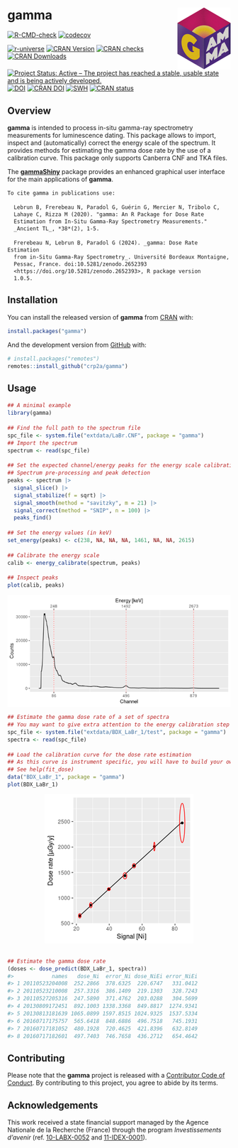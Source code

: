 
<!-- README.md is generated from README.Rmd. Please edit that file -->

# gamma <img width=120px src="man/figures/logo.png" align="right" />

<!-- badges: start -->

[![R-CMD-check](https://github.com/crp2a/gamma/actions/workflows/R-CMD-check.yaml/badge.svg)](https://github.com/crp2a/gamma/actions/workflows/R-CMD-check.yaml)
[![codecov](https://codecov.io/gh/crp2a/gamma/branch/master/graph/badge.svg)](https://app.codecov.io/gh/crp2a/gamma)

<a href="https://crp2a.r-universe.dev" class="pkgdown-devel"><img
src="https://crp2a.r-universe.dev/badges/gamma" alt="r-universe" /></a>
<a href="https://cran.r-project.org/package=gamma"
class="pkgdown-release"><img
src="http://www.r-pkg.org/badges/version/gamma"
alt="CRAN Version" /></a>
<a href="https://cran.r-project.org/web/checks/check_results_gamma.html"
class="pkgdown-release"><img
src="https://badges.cranchecks.info/worst/gamma.svg"
alt="CRAN checks" /></a>
<a href="https://cran.r-project.org/package=gamma"
class="pkgdown-release"><img
src="http://cranlogs.r-pkg.org/badges/gamma" alt="CRAN Downloads" /></a>
[![Project Status: Active – The project has reached a stable, usable
state and is being actively
developed.](https://www.repostatus.org/badges/latest/active.svg)](https://www.repostatus.org/#active)
[![DOI](https://zenodo.org/badge/DOI/10.5281/zenodo.2652393.svg)](https://doi.org/10.5281/zenodo.2652393)
[![CRAN DOI](https://img.shields.io/badge/DOI-10.32614/CRAN.package.gamma-1f57b6?style=flat&link=https://doi.org/10.32614/CRAN.package.gamma)](https://doi.org/10.32614/CRAN.package.gamma)
[![SWH](https://archive.softwareheritage.org/badge/swh:1:dir:459ecf47c4c0bb768732bd56c5c245ddab0d33f9/)](https://archive.softwareheritage.org/swh:1:dir:459ecf47c4c0bb768732bd56c5c245ddab0d33f9;origin=https://github.com/crp2a/gamma;visit=swh:1:snp:10e6be6e5cbe735b58c45abbcbabf20b93019e9c;anchor=swh:1:rev:1b3baf8821267ed656d780ae154d347769141d0c/)
[![CRAN
status](https://www.r-pkg.org/badges/version/gamma)](https://CRAN.R-project.org/package=gamma)
<!-- badges: end -->

## Overview

**gamma** is intended to process in-situ gamma-ray spectrometry
measurements for luminescence dating. This package allows to import,
inspect and (automatically) correct the energy scale of the spectrum. It
provides methods for estimating the gamma dose rate by the use of a
calibration curve. This package only supports Canberra CNF and TKA
files.

The [**gammaShiny**](https://github.com/crp2a/gammaShiny) package
provides an enhanced graphical user interface for the main applications
of **gamma**.

    To cite gamma in publications use:

      Lebrun B, Frerebeau N, Paradol G, Guérin G, Mercier N, Tribolo C,
      Lahaye C, Rizza M (2020). "gamma: An R Package for Dose Rate
      Estimation from In-Situ Gamma-Ray Spectrometry Measurements."
      _Ancient TL_, *38*(2), 1-5.

      Frerebeau N, Lebrun B, Paradol G (2024). _gamma: Dose Rate Estimation
      from in-Situ Gamma-Ray Spectrometry_. Université Bordeaux Montaigne,
      Pessac, France. doi:10.5281/zenodo.2652393
      <https://doi.org/10.5281/zenodo.2652393>, R package version
      1.0.5.

## Installation

You can install the released version of **gamma** from
[CRAN](https://CRAN.R-project.org) with:

``` r
install.packages("gamma")
```

And the development version from [GitHub](https://github.com/) with:

``` r
# install.packages("remotes")
remotes::install_github("crp2a/gamma")
```

## Usage

``` r
## A minimal example
library(gamma)

## Find the full path to the spectrum file
spc_file <- system.file("extdata/LaBr.CNF", package = "gamma")
## Import the spectrum
spectrum <- read(spc_file)

## Set the expected channel/energy peaks for the energy scale calibration
## Spectrum pre-processing and peak detection
peaks <- spectrum |>
  signal_slice() |>
  signal_stabilize(f = sqrt) |>
  signal_smooth(method = "savitzky", m = 21) |>
  signal_correct(method = "SNIP", n = 100) |>
  peaks_find()

## Set the energy values (in keV)
set_energy(peaks) <- c(238, NA, NA, NA, 1461, NA, NA, 2615)

## Calibrate the energy scale
calib <- energy_calibrate(spectrum, peaks)

## Inspect peaks
plot(calib, peaks)
```

<img src="man/figures/README-usage-1.png" style="display: block; margin: auto;" />

``` r
## Estimate the gamma dose rate of a set of spectra
## You may want to give extra attention to the energy calibration step
spc_file <- system.file("extdata/BDX_LaBr_1/test", package = "gamma")
spectra <- read(spc_file)

## Load the calibration curve for the dose rate estimation
## As this curve is instrument specific, you will have to build your own
## See help(fit_dose)
data("BDX_LaBr_1", package = "gamma")
plot(BDX_LaBr_1)
```

<img src="man/figures/README-calib-1.png" style="display: block; margin: auto;" />

``` r

## Estimate the gamma dose rate
(doses <- dose_predict(BDX_LaBr_1, spectra))
#>            names   dose_Ni  error_Ni dose_NiEi error_NiEi
#> 1 20110523204008  252.2866  378.6325  220.6747   331.0412
#> 2 20110523210008  257.3316  386.1409  219.1303   328.7243
#> 3 20110527205316  247.5890  371.4762  203.0288   304.5699
#> 4 20130809172451  892.1003 1338.3368  849.8817  1274.9341
#> 5 20130813181639 1065.0899 1597.8515 1024.9325  1537.5334
#> 6 20160717175757  565.6418  848.6886  496.7518   745.1931
#> 7 20160717181052  480.1928  720.4625  421.8396   632.8149
#> 8 20160717182601  497.7403  746.7658  436.2712   654.4642
```

## Contributing

Please note that the **gamma** project is released with a [Contributor
Code of
Conduct](https://github.com/crp2a/gamma/blob/master/.github/CODE_OF_CONDUCT.md).
By contributing to this project, you agree to abide by its terms.

## Acknowledgements

This work received a state financial support managed by the Agence
Nationale de la Recherche (France) through the program *Investissements
d’avenir* (ref. [10-LABX-0052](https://lascarbx.labex.u-bordeaux.fr) and
[11-IDEX-0001](https://www.univ-amu.fr/amidex)).
